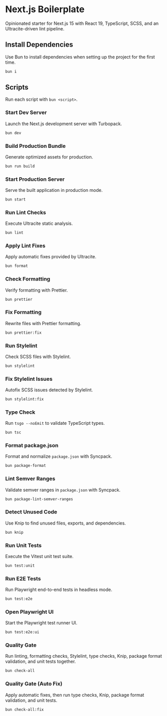 # Next.js Boilerplate

Opinionated starter for Next.js 15 with React 19, TypeScript, SCSS, and an Ultracite-driven lint pipeline.

## Install Dependencies

Use Bun to install dependencies when setting up the project for the first time.

```bash
bun i
```

## Scripts

Run each script with `bun <script>`.

### Start Dev Server

Launch the Next.js development server with Turbopack.

```bash
bun dev
```

### Build Production Bundle

Generate optimized assets for production.

```bash
bun run build
```

### Start Production Server

Serve the built application in production mode.

```bash
bun start
```

### Run Lint Checks

Execute Ultracite static analysis.

```bash
bun lint
```

### Apply Lint Fixes

Apply automatic fixes provided by Ultracite.

```bash
bun format
```

### Check Formatting

Verify formatting with Prettier.

```bash
bun prettier
```

### Fix Formatting

Rewrite files with Prettier formatting.

```bash
bun prettier:fix
```

### Run Stylelint

Check SCSS files with Stylelint.

```bash
bun stylelint
```

### Fix Stylelint Issues

Autofix SCSS issues detected by Stylelint.

```bash
bun stylelint:fix
```

### Type Check

Run `tsgo --noEmit` to validate TypeScript types.

```bash
bun tsc
```

### Format package.json

Format and normalize `package.json` with Syncpack.

```bash
bun package-format
```

### Lint Semver Ranges

Validate semver ranges in `package.json` with Syncpack.

```bash
bun package-lint-semver-ranges
```

### Detect Unused Code

Use Knip to find unused files, exports, and dependencies.

```bash
bun knip
```

### Run Unit Tests

Execute the Vitest unit test suite.

```bash
bun test:unit
```

### Run E2E Tests

Run Playwright end-to-end tests in headless mode.

```bash
bun test:e2e
```

### Open Playwright UI

Start the Playwright test runner UI.

```bash
bun test:e2e:ui
```

### Quality Gate

Run linting, formatting checks, Stylelint, type checks, Knip, package format validation, and unit tests together.

```bash
bun check-all
```

### Quality Gate (Auto Fix)

Apply automatic fixes, then run type checks, Knip, package format validation, and unit tests.

```bash
bun check-all:fix
```
